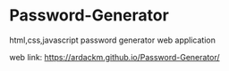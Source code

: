 # Password-Generator
html,css,javascript password generator web application

web link: https://ardackm.github.io/Password-Generator/
